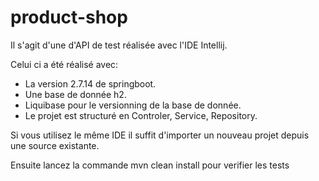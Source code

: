 # product-shop

Il s'agit d'une d'API de test réalisée avec l'IDE Intellij.

Celui ci a été réalisé avec:
- La version 2.7.14 de springboot.
- Une base de donnée h2.
- Liquibase pour le versionning de la base de donnée.
- Le projet est structuré en Controler, Service, Repository.

Si vous utilisez le même IDE il suffit d'importer un nouveau projet depuis une source existante.

Ensuite lancez la commande mvn clean install pour verifier les tests